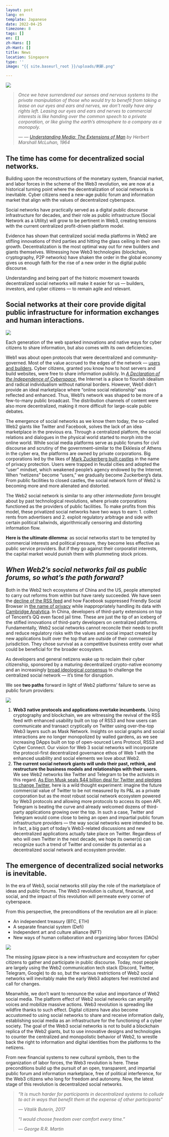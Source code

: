 ```yaml
---
layout: post
lang: en
template: Japanese
date: 2022-04-25
timezone: 8
tags: []
en: []
zh-Hans: []
zh-Hant: []
title: News
location: Singapore
type: ''
image: "{{ site.baseurl_root }}/uploads/刷新.png"

---
```

![](https://vip2.loli.io/2022/04/26/OiNWlnze3ZJfT6a.jpg)

> _Once we have surrendered our senses and nervous systems to the private manipulation of those who would try to benefit from taking a lease on our eyes and ears and nerves, we don’t really have any rights left. Leasing our eyes and ears and nerves to commercial interests is like handing over the common speech to a private corporation, or like giving the earth’s atmosphere to a company as a monopoly._
>
> _— —_ [_Understanding Media: The Extensions of Man_](https://www.amazon.com/Understanding-Media-Extensions-Marshall-McLuhan/dp/0262631598) _by Herbert Marshall McLuhan, 1964_

## The time has come for decentralized social networks.

Building upon the reconstructions of the monetary system, financial market, and labor forces in the scheme of the Web3 revolution, we are now at a historical turning point where the decentralization of social networks is inevitable. Cyber citizens need a new-age public forum and information market that align with the values of decentralized cyberspace.

Social networks have practically served as a digital public discourse infrastructure for decades, and their role as public infrastructure (Social Network as a Utility) will grow to be pertinent in Web3, creating tensions with the current centralized profit-driven platform model.

Evidence has shown that centralized social media platforms in Web2 are stifling innovations of third parties and hitting the glass ceiling in their own growth. Decentralization is the most optimal way out for new builders and giants themselves. Witnessing how Web3 technologies (blockchain, cryptography, P2P networks) have shaken the order in the global economy gives us enough faith for the rise of a new order in the digital public discourse.

Understanding and being part of the historic movement towards decentralized social networks will make it easier for us — builders, investors, and cyber citizens — to remain agile and relevant.

## Social networks at their core provide digital public infrastructure for information exchanges and human interactions.

![](https://vip2.loli.io/2022/04/26/TYtnuwkSrEvmeyP.jpg)

Each generation of the web sparked innovations and native ways for cyber citizens to share information, but also comes with its own deficiencies.

Web1 was about open protocols that were decentralized and community-governed. Most of the value accrued to the edges of the network — [users and builders](https://future.a16z.com/why-web3-matters/). Cyber citizens, granted you know how to host servers and build websites, were free to share information publicly. In [_A Declaration of the Independence of Cyberspace_](https://www.eff.org/cyberspace-independence), the Internet is a place to flourish idealism and radical individualism without national borders. However, Web1 didn’t provide an ideal marketplace where “online social relationship” was reflected and enhanced. Thus, Web1’s network was shaped to be more of a few-to-many public broadcast. The distribution channels of content were also more decentralized, making it more difficult for large-scale public debates.

The emergence of social networks as we know them today, the so-called Web2 giants like Twitter and Facebook, solves the lack of an idea marketplace in the previous era. Through a centralized platform, the social relations and dialogues in the physical world started to morph into the online world. While social media platforms serve as public forums for civil discourse and scrutiny of the government–similar to the Ekklesia of Athens in the cyber era, the platforms are owned by private corporations. Big corporations led by the likes of [Mark Zuckerberg built castles](https://web3revolution.typlog.io/episodes/danny) in the name of privacy protection. Users were trapped in feudal cities and adopted the “user” mindset, which weakened people’s agency endowed by the Internet. When “netizens” become “users,” we gradually become Zuckerberg’s data. From public facilities to closed castles, the social network form of Web2 is becoming more and more alienated and distorted.

The Web2 social network is similar to any other _intermediate form_ brought about by past technological revolutions, where private corporations functioned as the providers of public facilities. To make profits from this model, these privatized social networks have two ways to earn: 1. collect rents from advertisers and 2. exploit regulatory arbitrage and side with certain political tailwinds, algorithmically censoring and distorting information flow.

**Here is the ultimate dilemma**: as social networks start to be tempted by commercial interests and political pressure, they become less effective as public service providers. But if they go against their corporatist interests, the capital market would punish them with plummeting stock prices.

## _When Web2’s social networks fail as public forums, so what’s the path forward?_

Both in the Web2 tech ecosystems of China and the US, people attempted to carry out reforms from within but have rarely succeeded. We have seen the [decline of the RSS feed](https://www.vice.com/en/article/a3mm4z/the-rise-and-demise-of-rss) and how Facebook suppressed Friendly Social Browser in [the name of privacy](https://www.google.com/url?q=https://www.eff.org/deeplinks/2020/11/once-again-facebook-using-privacy-sword-kill-independent-innovation%23:\~:text%3DFriendly%2520is%2520a%2520web%2520browser%252C%2520so%2520it%2520is%2520our%2520understanding,%25E2%2580%259D%2520Facebook%253B%2520Facebook%2520users%2520do.&sa=D&source=docs&ust=1650898398807095&usg=AOvVaw2iZrW8isqzGfXUGv0CwHPb) while inappropriately handling its data with [Cambridge Analytica](https://www.theguardian.com/news/2018/mar/17/cambridge-analytica-facebook-influence-us-election). In China, developers of third-party extensions on top of Tencent’s QQ even faced jail time. These are just the tip of an iceberg of the stifled innovations of third-party developers on centralized platforms. Fundamentally, Web2 social networks cannot reconcile their needs to profit and reduce regulatory risks with the values and social impact created by new applications built over the top that are outside of their commercial jurisdiction. They chose survival as a competitive business entity over what could be beneficial for the broader ecosystem.

As developers and general netizens wake up to reclaim their cyber citizenship, sponsored by a maturing decentralized crypto-native economy and an increasingly [broad ideological consensus](https://www.wired.com/story/you-yes-you-would-be-a-better-owner-for-twitter-than-elon-musk/) to challenge the centralized social network — it’s time for disruption.

We see **two paths** forward in light of Web2 platforms’ failure to serve as public forum providers:

![](https://vip2.loli.io/2022/04/26/PbXQxwl9IosaSjN.jpg)

1. **Web3 native protocols and applications overtake incumbents.** Using cryptography and blockchain, we are witnessing the revival of the RSS feed with enhanced usability built on top of RSS3 and how users can communicate and transact cryptically on Twitter using over-the-top Web3 layers such as Mask Network. Insights on social graphs and social interactions are no longer monopolized by walled gardens, as we see increasing DApps built on top of open-sourced Lens Protocol, RSS3 and Cyber Connect. Our vision for Web 3 social networks will incorporate the protocol-first decentralized governance ethos of Web 1 with the enhanced usability and social elements we love about Web2.
2. **The current social network giants will undo their past, rethink, and restructure the business models and relationships with their users.** We see Web2 networks like Twitter and Telegram to be the activists in this regard. [As Elon Musk seals $44 billion deal for Twitter and pledges to change Twitter](https://www.reuters.com/technology/exclusive-twitter-set-accept-musks-best-final-offer-sources-2022-04-25/), here is a wild thought experiment: imagine the future commercial value of Twitter to be not measured by its P&L as a private corporation but as the most robust social network ecosystem powered by Web3 protocols and allowing more protocols to access its open API. Telegram is beating the curve and already welcomed dozens of third-party applications growing over the top. In such a case, Twitter and Telegram would come close to being an open and impartial public forum infrastructure providers — the way social networks were intended to be. In fact, a big part of today’s Web3-related discussions and new decentralized applications actually take place on Twitter. Regardless of who will own Twitter in the next decade, we hope its owner(s) can recognize such a trend of Twitter and consider its potential as a decentralized social network and ecosystem provider.

## The emergence of decentralized social networks is inevitable.

In the era of Web3, social networks still play the role of the marketplace of ideas and public forums. The Web3 revolution is cultural, financial, and social, and the impact of this revolution will permeate every corner of cyberspace.

From this perspective, the preconditions of the revolution are all in place:

* An independent treasury (BTC, ETH)
* A separate financial system (Defi)
* Independent art and culture alliance (NFT)
* New ways of human collaboration and organizing labor forces (DAOs)

![](https://vip1.loli.io/2022/04/26/pDr89bgSsNOKvHY.png)

The missing jigsaw piece is a new infrastructure and ecosystem for cyber citizens to gather and participate in public discourse. Today, most people are largely using the Web2 communication tech stack (Discord, Twitter, Telegram, Google) to do so, but the various restrictions of Web2 social networks will inevitably make the early Web3 adopters feel restricted and call for changes.

Meanwhile, we don’t want to renounce the value and importance of Web2 social media. The platform effect of Web2 social networks can amplify voices and mobilize massive actions. Web3 revolution is spreading like wildfire thanks to such effect. Digital citizens have also become accustomed to using social networks to share and receive information daily, establishing social media as an infrastructure for the functioning of a cyber society. The goal of the Web3 social networks is not to build a blockchain replica of the Web2 giants, but to use innovative designs and technologies to counter the centralized and monopolistic behavior of Web2, to wrestle back the right to information and digital identities from the platforms to the netizens.

From new financial systems to new cultural symbols, then to the organization of labor forces, the Web3 revolution is here. These preconditions build up the pursuit of an open, transparent, and impartial public forum and information marketplace, free of political interference, for the Web3 citizens who long for freedom and autonomy. Now, the latest stage of this revolution is decentralized social networks.

> _“It is much harder for participants in decentralized systems to collude to act in ways that benefit them at the expense of other participants”_
>
> _― Vitalik Buterin, 2017_
>
> _“I would choose freedom over comfort every time.”_
>
> _― George R.R. Martin_